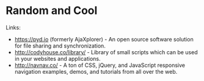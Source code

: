 # Random and Cool

Links:
  - https://pyd.io (formerly AjaXplorer) - An open source software solution for file sharing and synchronization.
  - http://codyhouse.co/library/ - Library of small scripts which can be used in your websites and applications.
  - http://navnav.co/ - A ton of CSS, jQuery, and JavaScript responsive navigation examples, demos, and tutorials from all over the web.
